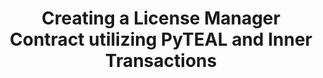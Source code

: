 ---
title: "Creating a License Manager Contract utilizing PyTEAL and Inner Transactions"
description: "This tutorial will introduce the reader to utilizing Inner Transactions in PyTEAL to create a License Manager Contract, performing transactions by on-chain logic and away from your centralized backend application logic. In this way, more of the logic is transparently governed and secured by the blockchain itself. In this tutorial, a step by step guide is provided, from creating to closing the contract, with code snippets provided."
type: "tutorial"
category: "PyTeal"
difficulty: "Intermediate"
summary: "Use PyTeal to create a License Manager Contract"
file_path: ""
image: "https://assets-global.website-files.com/5e39e095596498a8b9624af1/5ffca6e3e0d8ad9231cc2af6_Portfolio-course---final.png"
link: "Creating a License Manager Contract utilizing PyTEAL and Inner Transactions | Algorand Developer Portal"
status: "open"
---
